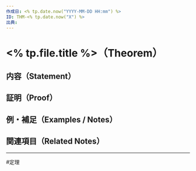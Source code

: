 ```yaml
---
作成日: <% tp.date.now("YYYY-MM-DD HH:mm") %>
ID: THM-<% tp.date.now("X") %>
出典:
---
```


# <% tp.file.title %>（Theorem）

## 内容（Statement）



## 証明（Proof）



## 例・補足（Examples / Notes）



## 関連項目（Related Notes）



---
#定理